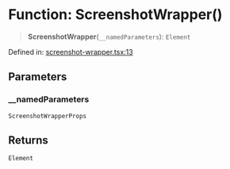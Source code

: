 # Function: ScreenshotWrapper()

> **ScreenshotWrapper**(`__namedParameters`): `Element`

Defined in: [screenshot-wrapper.tsx:13](https://github.com/GeoDaCenter/openassistant/blob/aa41155e698e0b65b1716140c0c14440cdd9d76a/packages/ui/src/components/screenshot-wrapper.tsx#L13)

## Parameters

### \_\_namedParameters

`ScreenshotWrapperProps`

## Returns

`Element`
